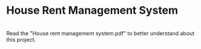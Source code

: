 # House Rent Management System
<br/> Read the "House rent management system.pdf" to better understand about this project.
